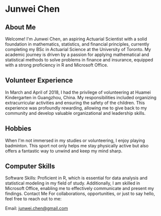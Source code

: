 
# Junwei Chen

## About Me
Welcome! I'm Junwei Chen, an aspiring Actuarial Scientist with a solid foundation in mathematics, statistics, and financial principles, currently completing my BSc in Actuarial Science at the University of Toronto. My academic journey is driven by a passion for applying mathematical and statistical methods to solve problems in finance and insurance, equipped with a strong proficiency in R and Microsoft Office.

## Volunteer Experience
In March and April of 2018, I had the privilege of volunteering at Huamei Kindergarten in Guangzhou, China. My responsibilities included organizing extracurricular activities and ensuring the safety of the children. This experience was profoundly rewarding, allowing me to give back to my community and develop valuable organizational and leadership skills.

## Hobbies
When I'm not immersed in my studies or volunteering, I enjoy playing badminton. This sport not only helps me stay physically active but also offers a fantastic way to unwind and keep my mind sharp.

## Computer Skills
Software Skills: Proficient in R, which is essential for data analysis and statistical modeling in my field of study. Additionally, I am skilled in Microsoft Office, enabling me to effectively communicate and present my findings.
Contact Me
For collaborations, opportunities, or just to say hello, feel free to reach out to me:

Email: junwei.chen@gmail.com

<!--
**JunweiChen1012/JunweiChen1012** is a ✨ _special_ ✨ repository because its `README.md` (this file) appears on your GitHub profile.

Here are some ideas to get you started:

- 🔭 I’m currently working on ...
- 🌱 I’m currently learning ...
- 👯 I’m looking to collaborate on ...
- 🤔 I’m looking for help with ...
- 💬 Ask me about ...
- 📫 How to reach me: ...
- 😄 Pronouns: ...
- ⚡ Fun fact: ...
-->
